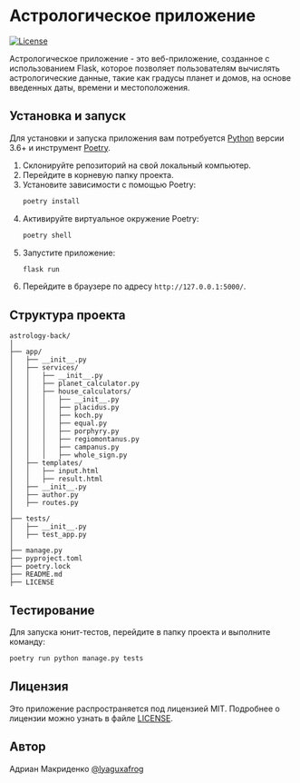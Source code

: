 # Астрологическое приложение

[![License](https://img.shields.io/badge/License-MIT-blue.svg)](https://opensource.org/licenses/MIT)

Астрологическое приложение - это веб-приложение, созданное с использованием Flask, которое позволяет пользователям вычислять астрологические данные, такие как градусы планет и домов, на основе введенных даты, времени и местоположения.

## Установка и запуск

Для установки и запуска приложения вам потребуется [Python](https://www.python.org/) версии 3.6+ и инструмент [Poetry](https://python-poetry.org/).

1. Склонируйте репозиторий на свой локальный компьютер.
2. Перейдите в корневую папку проекта.
3. Установите зависимости с помощью Poetry:
   ```bash
   poetry install
   ```
4. Активируйте виртуальное окружение Poetry:
   ```bash
   poetry shell
   ```
5. Запустите приложение:
   ```bash
   flask run
   ```
6. Перейдите в браузере по адресу `http://127.0.0.1:5000/`.

## Структура проекта

```
astrology-back/
│
├── app/
│   ├── __init__.py
│   ├── services/
│   │   ├── __init__.py
│   │   ├── planet_calculator.py
│   │   ├── house_calculators/
│   │   │   ├── __init__.py
│   │   │   ├── placidus.py
│   │   │   ├── koch.py
│   │   │   ├── equal.py
│   │   │   ├── porphyry.py
│   │   │   ├── regiomontanus.py
│   │   │   ├── campanus.py
│   │   │   ├── whole_sign.py
│   ├── templates/
│   │   ├── input.html
│   │   ├── result.html
│   ├── __init__.py
│   ├── author.py
│   ├── routes.py
│
├── tests/
│   ├── __init__.py
│   ├── test_app.py
│
├── manage.py
├── pyproject.toml
├── poetry.lock
├── README.md
├── LICENSE
```

## Тестирование

Для запуска юнит-тестов, перейдите в папку проекта и выполните команду:
```bash
poetry run python manage.py tests
```

## Лицензия

Это приложение распространяется под лицензией MIT. Подробнее о лицензии можно узнать в файле [LICENSE](LICENSE).



## Автор

Адриан Макриденко [@lyaguxafrog](https://github.com/lyaguxafrog)

